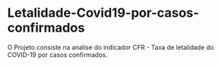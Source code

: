 # Letalidade-Covid19-por-casos-confirmados
O Projeto consiste na analise do indicador CFR - Taxa de letalidade do COVID-19 por casos confirmados.
